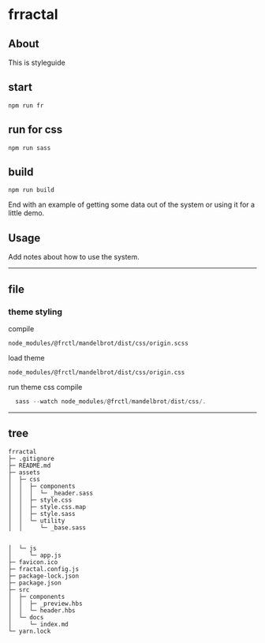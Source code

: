 # frractal

## About

This is styleguide

## start

```
npm run fr
```

## run for css

```
npm run sass
```

## build

```
npm run build
```

End with an example of getting some data out of the system or using it for a little demo.

## Usage <a name = "usage"></a>

Add notes about how to use the system.


---

## file

### theme styling

compile

`node_modules/@frctl/mandelbrot/dist/css/origin.scss`

load theme

`node_modules/@frctl/mandelbrot/dist/css/origin.css`

run theme css compile

```js
  sass --watch node_modules/@frctl/mandelbrot/dist/css/.
```

---

## tree

```
frractal
├─ .gitignore
├─ README.md
├─ assets
│  ├─ css
│  │  ├─ components
│  │  │  └─ _header.sass
│  │  ├─ style.css
│  │  ├─ style.css.map
│  │  ├─ style.sass
│  │  └─ utility
│  │     └─ _base.sass


│  └─ js
│     └─ app.js
├─ favicon.ico
├─ fractal.config.js
├─ package-lock.json
├─ package.json
├─ src
│  ├─ components
│  │  ├─ _preview.hbs
│  │  └─ header.hbs
│  └─ docs
│     └─ index.md
└─ yarn.lock

```